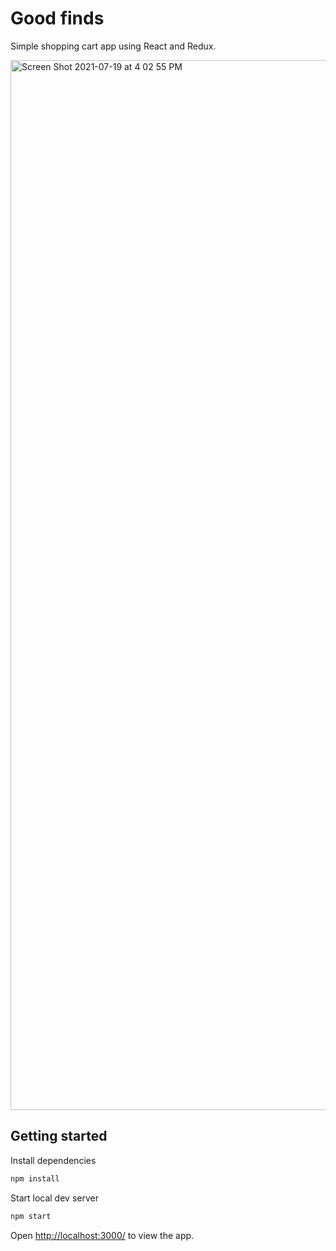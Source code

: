 # Good finds

Simple shopping cart app using React and Redux.

<img width="1680" alt="Screen Shot 2021-07-19 at 4 02 55 PM" src="https://user-images.githubusercontent.com/6710298/126220094-efb82e34-572f-49ee-b655-dddbd0bb21c7.png">

## Getting started

Install dependencies

```sh
npm install
```
Start local dev server

```sh
npm start
```

Open [http://localhost:3000/](http://localhost:3000/) to view the app.
